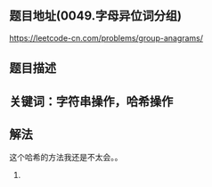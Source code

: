 ## 题目地址(0049.字母异位词分组)

https://leetcode-cn.com/problems/group-anagrams/

## 题目描述

## 关键词：字符串操作，**哈希操作**

## 解法

这个哈希的方法我还是不太会。。

1. 